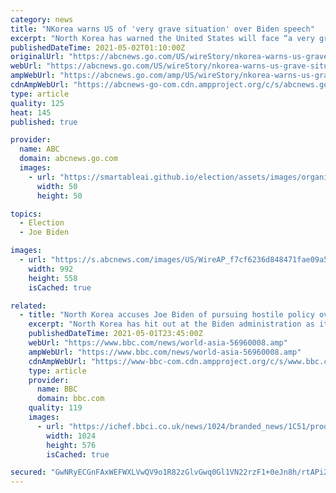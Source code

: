 ```yaml
---
category: news
title: "NKorea warns US of 'very grave situation' over Biden speech"
excerpt: "North Korea has warned the United States will face “a very grave situation” because President Joe Biden “made a big blunder” in his recent speech by calling the North a security threat and revealing h"
publishedDateTime: 2021-05-02T01:10:00Z
originalUrl: "https://abcnews.go.com/US/wireStory/nkorea-warns-us-grave-situation-biden-speech-77443536"
webUrl: "https://abcnews.go.com/US/wireStory/nkorea-warns-us-grave-situation-biden-speech-77443536"
ampWebUrl: "https://abcnews.go.com/amp/US/wireStory/nkorea-warns-us-grave-situation-biden-speech-77443536"
cdnAmpWebUrl: "https://abcnews-go-com.cdn.ampproject.org/c/s/abcnews.go.com/amp/US/wireStory/nkorea-warns-us-grave-situation-biden-speech-77443536"
type: article
quality: 125
heat: 145
published: true

provider:
  name: ABC
  domain: abcnews.go.com
  images:
    - url: "https://smartableai.github.io/election/assets/images/organizations/abcnews.go.com-50x50.jpg"
      width: 50
      height: 50

topics:
  - Election
  - Joe Biden

images:
  - url: "https://s.abcnews.com/images/US/WireAP_f7cf6236d848471fae09a5f9905f9b83_16x9_992.jpg"
    width: 992
    height: 558
    isCached: true

related:
  - title: "North Korea accuses Joe Biden of pursuing hostile policy over its nuclear programme"
    excerpt: "North Korea has hit out at the Biden administration as it prepares to unveil its strategy for dealing with Pyongyang and its nuclear programme. The foreign ministry said recent comments out of Washington showed President Joe Biden was intent on maintaining a \"hostile policy\"."
    publishedDateTime: 2021-05-01T23:45:00Z
    webUrl: "https://www.bbc.com/news/world-asia-56960008.amp"
    ampWebUrl: "https://www.bbc.com/news/world-asia-56960008.amp"
    cdnAmpWebUrl: "https://www-bbc-com.cdn.ampproject.org/c/s/www.bbc.com/news/world-asia-56960008.amp"
    type: article
    provider:
      name: BBC
      domain: bbc.com
    quality: 119
    images:
      - url: "https://ichef.bbci.co.uk/news/1024/branded_news/1C51/production/_118294270_joebidenreuters.jpg"
        width: 1024
        height: 576
        isCached: true

secured: "GwNRyECGnFAxWEFWXLVwQV9o1R82zGlvGwq0Gl1VN22rzF1+0eJn8h/rtAPi2cMix3wTg3FcMfDSRW8IY9n7E35HjDx9P4YCnOI/97n0TBq/y+24X2wshjhfU4vHuaDElGch4z7GMRq/JI+KQPBVF1WZjLvq/bO+HRVmI7B+HudY7HxKn3mBknbTyP30wAOUF2EQ6dOuCFEpTPsR5tt2JBNJ8DFoiHmh4FhiIZpJZSh+tRSwk9PHCKr9ZRphDNz2jWh4BSk7JrxqkE+cwDbfHoltU0r11zInJvgh6QHd5ACUgyw6wg/xQ3Z+pMiMEqz1Q9JodBbCf/GcV5jdVmZzWF04LdR9BjmOdIt7UpXjYt0=;cF4o/cukq+gsGtLCUPd2vw=="
---
```


